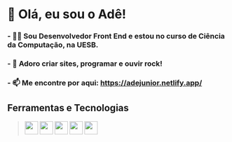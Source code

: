 # 🤘 Olá, eu sou o Adê!

### - 👨‍💻 Sou **Desenvolvedor Front End** e estou no curso de **Ciência da Computação**, na UESB.
### - 🎲 Adoro criar sites, programar e ouvir rock!
### - 📫 Me encontre por aqui: https://adejunior.netlify.app/

## Ferramentas e Tecnologias
> <img loading="lazy" width="30" height="30" src="https://cdn.jsdelivr.net/gh/devicons/devicon/icons/html5/html5-original.svg"/> <img loading="lazy" width="30" height="30" src="https://cdn.jsdelivr.net/gh/devicons/devicon/icons/css3/css3-original.svg"/> <img loading="lazy" width="30" height="30" src="https://cdn.jsdelivr.net/gh/devicons/devicon/icons/bootstrap/bootstrap-original.svg"/> <img loading="lazy" width="30" height="30" src="https://cdn.jsdelivr.net/gh/devicons/devicon/icons/javascript/javascript-plain.svg"/> <img loading="lazy" width="30" height="30" src="https://cdn.jsdelivr.net/gh/devicons/devicon/icons/nodejs/nodejs-original.svg"/>
